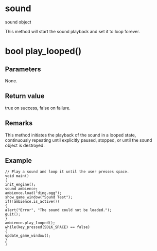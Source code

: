 # sound

sound object

  


This method will start the sound playback and set it to loop forever.

# bool play_looped()

## Parameters

None.

## Return value

true on success, false on failure.

## Remarks

This method initiates the playback of the sound in a looped state, continuously repeating until explicitly paused, stopped, or until the sound object is destroyed. 

## Example


```
// Play a sound and loop it until the user presses space.
void main()
{
init_engine();
sound ambience;
ambience.load("ding.ogg");
show_game_window("Sound Test");
if(!ambience.is_active())
{
alert("Error", "The sound could not be loaded.");
quit();
}
ambience.play_looped();
while(key_pressed(SDLK_SPACE) == false)
{
update_game_window();
}
}

```
